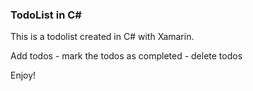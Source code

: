 ### TodoList in C#
This is a todolist created in C# with Xamarin.

Add todos - mark the todos as completed - delete todos


Enjoy!
